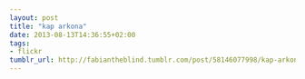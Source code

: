 ```yaml
---
layout: post
title: "kap arkona"
date: 2013-08-13T14:36:55+02:00
tags:
- flickr
tumblr_url: http://fabiantheblind.tumblr.com/post/58146077998/kap-arkona
---
```

